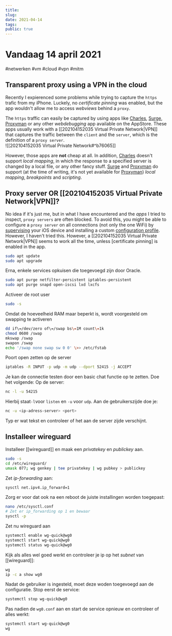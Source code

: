 ```yaml
---
title:
slug: 
date: 2021-04-14
tags: 
public: true
---
```


# Vandaag 14 april 2021
#netwerken #vm #cloud #vpn #mitm
## Transparent proxy using a VPN in the cloud
Recently I expierenced some problems while trying to capture the `https` trafic from my iPhone. Luckely, no *certificate pinning* was enabled, but the app wouldn't allow me to access *webviews* behind a `proxy`. 

The `https` traffic can easily be captured by using apps like [Charles], [Surge], [Proxyman] or any other *webdebugging* app available on the AppStore. These apps usually work with a [[202104152035 Virtual Private Network|VPN]] that captures the traffic between the `client` and the `server`, which is the definition of a `proxy server`.   
![[202104152035 Virtual Private Network#^b76065]]

However, those apps are **not** cheap at all. In addition, [Charles] doesn't support *local mapping*, in which the response to a specified server is changed by a local file, or any other fancy stuff. [Surge] and [Proxyman] do support (at the time of writing, it's not yet available for [Proxyman]) *local mapping*, *breakpoints* and *scripting*.

## Proxy server OR [[202104152035 Virtual Private Network|VPN]]?
No idea if it's just me, but in what I have encountered and the *apps* I tried to inspect, `proxy servers` are often blocked. To avoid this, you might be able to configure a `proxy server` on all connections (not only the one WiFi) by [supervising] your iOS device and installing a custom [configuration profile]. However, I haven't tried this. However, a [[202104152035 Virtual Private Network|VPN]] seems to work all the time, unless [certificate pinning] is enabled in the app. 


```bash
sudo apt update
sudo apt upgrade
````

Erna, enkele services opkuisen die toegevoegd zijn door Oracle.

```bash
sudo apt purge netfilter-persistent iptables-persistent
sudo apt purge snapd open-iscsi lxd lxcfs
```

Activeer de root user

```bash
sudo -s
```

Omdat de hoeveelheid RAM maar beperkt is, wordt voorgesteld om swapping te activeren

```bash
dd if\=/dev/zero of\=/swap bs\=1M count\=1k 
chmod 0600 /swap 
mkswap /swap 
swapon /swap 
echo '/swap none swap sw 0 0' \>> /etc/fstab
```

Poort open zetten op de server

```bash
iptables -R INPUT -p udp -m udp --dport 52415 -j ACCEPT
```

Je kan de connectie testen door een basic chat functie op te zetten. Doe het volgende:
Op de server:
```bash
nc -l -u 54215
````
Hierbij staat`-l`voor `listen` en `-u` voor `udp`. Aan de gebruikerszijde doe je:
```bash
nc -u <ip-adress-server> <port>
```
Typ er wat tekst en controleer of het aan de server zijde verschijnt.
## Installeer wireguard
Installeer [[wireguard]] en maak een *privatekey* en *publickey* aan.
```bash
sudo -s
cd /etc/wireguard/
umask 077; wg genkey | tee privatekey | wg pubkey > publickey
```

Zet *ip-forwarding* aan:
```bash
sysctl net.ipv4.ip_forward=1
```
Zorg er voor dat ook na een reboot de juiste installingen worden toegepast:
```bash
nano /etc/sysctl.conf
# Zet er ip_forwarding op 1 en bewaar
sysctl -p
````
Zet nu wireguard aan
```bash
systemctl enable wg-quick@wg0
systemctl start wg-quick@wg0
systemctl status wg-quick@wg0
```
Kijk als alles wel goed werkt en controleer je ip op het *subnet* van [[wireguard]]:
```bash
wg
ip -c a show wg0
```
Nadat de gebruiker is ingesteld, moet deze woden toegevoegd aan de configuratie. Stop eerst de service:
```bash
systemctl stop wg-quick@wg0
```
Pas nadien de `wg0.conf` aan en start de service opnieuw en controleer of alles werkt:
```bash
systemctl start wg-quick@wg0
wg
```

[Charles]: https://www.charlesproxy.com/
[Surge]: https://nssurge.com/
[Proxyman]: https://proxyman.io/

[supervising]: https://www.howtogeek.com/252286/how-to-put-an-iphone-or-ipad-into-supervised-mode-to-unlock-powerful-management-features/
[configuration profile]: https://www.howtogeek.com/253325/how-to-create-an-ios-configuration-profile-and-alter-hidden-settings/

[matrix.org]: https://matrix.org/docs/guides/free-small-matrix-server#get-a-free-server

[cyberciti.biz]: https://www.cyberciti.biz/faq/how-to-configure-firewall-with-ufw-on-ubuntu-20-04-lts/

[cyberciti.biz]: https://www.cyberciti.biz/faq/ubuntu-20-04-set-up-wireguard-vpn-server/